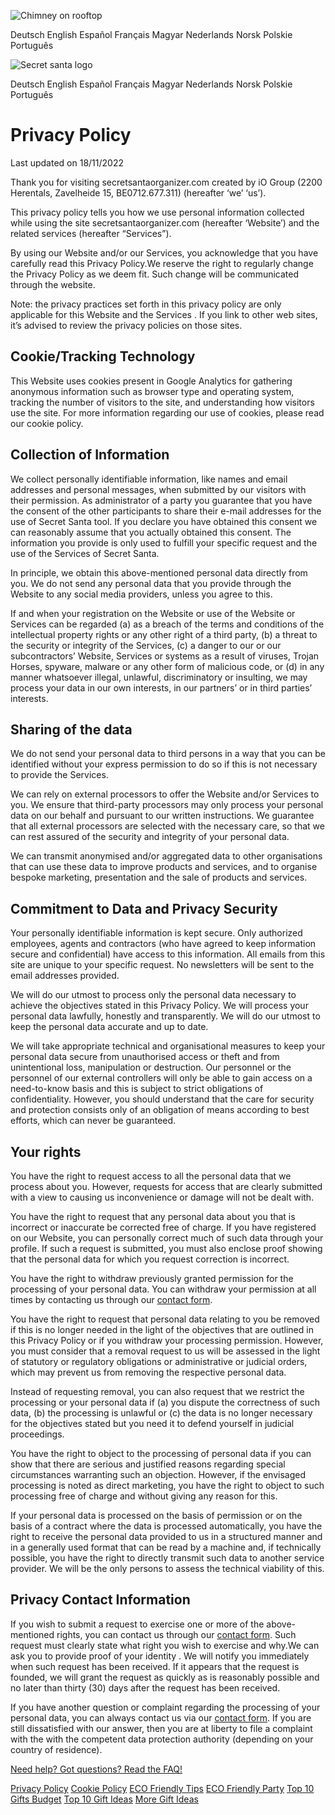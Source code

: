 ![Chimney on rooftop](/build/images/chimney.f57de569.png)

Deutsch English Español Français Magyar Nederlands Norsk Polskie Português

![Secret santa logo](/build/images/logo.96d73f2e.png)

Deutsch English Español Français Magyar Nederlands Norsk Polskie Português

  

Privacy Policy
==============

Last updated on 18/11/2022

Thank you for visiting secretsantaorganizer.com created by iO Group (2200 Herentals, Zavelheide 15, BE0712.677.311) (hereafter ‘we’ ‘us’).

This privacy policy tells you how we use personal information collected while using the site secretsantaorganizer.com (hereafter ‘Website’) and the related services (hereafter “Services”).

By using our Website and/or our Services, you acknowledge that you have carefully read this Privacy Policy.We reserve the right to regularly change the Privacy Policy as we deem fit. Such change will be communicated through the website.

Note: the privacy practices set forth in this privacy policy are only applicable for this Website and the Services . If you link to other web sites, it’s advised to review the privacy policies on those sites.

Cookie/Tracking Technology
--------------------------

This Website uses cookies present in Google Analytics for gathering anonymous information such as browser type and operating system, tracking the number of visitors to the site, and understanding how visitors use the site. For more information regarding our use of cookies, please read our cookie policy.

Collection of Information
-------------------------

We collect personally identifiable information, like names and email addresses and personal messages, when submitted by our visitors with their permission. As administrator of a party you guarantee that you have the consent of the other participants to share their e-mail addresses for the use of Secret Santa tool. If you declare you have obtained this consent we can reasonably assume that you actually obtained this consent. The information you provide is only used to fulfill your specific request and the use of the Services of Secret Santa.

In principle, we obtain this above-mentioned personal data directly from you. We do not send any personal data that you provide through the Website to any social media providers, unless you agree to this.

If and when your registration on the Website or use of the Website or Services can be regarded (a) as a breach of the terms and conditions of the intellectual property rights or any other right of a third party, (b) a threat to the security or integrity of the Services, (c) a danger to our or our subcontractors’ Website, Services or systems as a result of viruses, Trojan Horses, spyware, malware or any other form of malicious code, or (d) in any manner whatsoever illegal, unlawful, discriminatory or insulting, we may process your data in our own interests, in our partners’ or in third parties’ interests.

Sharing of the data
-------------------

We do not send your personal data to third persons in a way that you can be identified without your express permission to do so if this is not necessary to provide the Services.

We can rely on external processors to offer the Website and/or Services to you. We ensure that third-party processors may only process your personal data on our behalf and pursuant to our written instructions. We guarantee that all external processors are selected with the necessary care, so that we can rest assured of the security and integrity of your personal data.

We can transmit anonymised and/or aggregated data to other organisations that can use these data to improve products and services, and to organise bespoke marketing, presentation and the sale of products and services.

Commitment to Data and Privacy Security
---------------------------------------

Your personally identifiable information is kept secure. Only authorized employees, agents and contractors (who have agreed to keep information secure and confidential) have access to this information. All emails from this site are unique to your specific request. No newsletters will be sent to the email addresses provided.

We will do our utmost to process only the personal data necessary to achieve the objectives stated in this Privacy Policy. We will process your personal data lawfully, honestly and transparently. We will do our utmost to keep the personal data accurate and up to date.

We will take appropriate technical and organisational measures to keep your personal data secure from unauthorised access or theft and from unintentional loss, manipulation or destruction. Our personnel or the personnel of our external controllers will only be able to gain access on a need-to-know basis and this is subject to strict obligations of confidentiality. However, you should understand that the care for security and protection consists only of an obligation of means according to best efforts, which can never be guaranteed.

Your rights
-----------

You have the right to request access to all the personal data that we process about you. However, requests for access that are clearly submitted with a view to causing us inconvenience or damage will not be dealt with.

You have the right to request that any personal data about you that is incorrect or inaccurate be corrected free of charge. If you have registered on our Website, you can personally correct much of such data through your profile. If such a request is submitted, you must also enclose proof showing that the personal data for which you request correction is incorrect.

You have the right to withdraw previously granted permission for the processing of your personal data. You can withdraw your permission at all times by contacting us through our [contact form](https://www.secretsantaorganizer.com/en/contact).

You have the right to request that personal data relating to you be removed if this is no longer needed in the light of the objectives that are outlined in this Privacy Policy or if you withdraw your processing permission. However, you must consider that a removal request to us will be assessed in the light of statutory or regulatory obligations or administrative or judicial orders, which may prevent us from removing the respective personal data.

Instead of requesting removal, you can also request that we restrict the processing or your personal data if (a) you dispute the correctness of such data, (b) the processing is unlawful or (c) the data is no longer necessary for the objectives stated but you need it to defend yourself in judicial proceedings.

You have the right to object to the processing of personal data if you can show that there are serious and justified reasons regarding special circumstances warranting such an objection. However, if the envisaged processing is noted as direct marketing, you have the right to object to such processing free of charge and without giving any reason for this.

If your personal data is processed on the basis of permission or on the basis of a contract where the data is processed automatically, you have the right to receive the personal data provided to us in a structured manner and in a generally used format that can be read by a machine and, if technically possible, you have the right to directly transmit such data to another service provider. We will be the only persons to assess the technical viability of this.

Privacy Contact Information
---------------------------

If you wish to submit a request to exercise one or more of the above-mentioned rights, you can contact us through our [contact form](https://www.secretsantaorganizer.com/en/contact). Such request must clearly state what right you wish to exercise and why.We can ask you to provide proof of your identity . We will notify you immediately when such request has been received. If it appears that the request is founded, we will grant the request as quickly as is reasonably possible and no later than thirty (30) days after the request has been received.

If you have another question or complaint regarding the processing of your personal data, you can always contact us via our [contact form](https://www.secretsantaorganizer.com/en/contact). If you are still dissatisfied with our answer, then you are at liberty to file a complaint with the with the competent data protection authority (depending on your country of residence).

[Need help? Got questions? Read the FAQ!](https://www.secretsantaorganizer.com/en/faq)

[Privacy Policy](https://www.secretsantaorganizer.com/en/privacy) [Cookie Policy](https://www.secretsantaorganizer.com/en/cookie) [ECO Friendly Tips](https://www.secretsantaorganizer.com/en/eco-friendly-tips) [ECO Friendly Party](https://www.secretsantaorganizer.com/en/eco-friendly-party) [Top 10 Gifts Budget](https://www.secretsantaorganizer.com/en/top-10-gifts-budget) [Top 10 Gift Ideas](https://www.secretsantaorganizer.com/en/top-10-gifts-ideas) [More Gift Ideas](https://www.amazon.com/b?node=122324603011&enabledRefinements=%5B%7B%22rid%22%3A%22category%22%2C%22value%22%3A%22122326372011%22%2C%22ridType%22%3A%22browse%22%2C%22type%22%3A%22browse%22%7D%5D&ref=sw_gestalt_holiday_1&pd_rd_w=GQOPG&content-id=amzn1.sym.328133bb-2d2c-4429-bd3e-bcd9fc29f103:amzn1.sym.328133bb-2d2c-4429-bd3e-bcd9fc29f103&pf_rd_p=328133bb-2d2c-4429-bd3e-bcd9fc29f103&pf_rd_r=K0Z5R2FJGC5D65K372YX&pd_rd_wg=nnzT6&pd_rd_r=dadefeba-c80e-4c2c-8fd4-64fecafb0a66&qid=1732269843&tag=secretsant0f9-20)